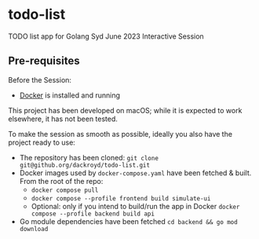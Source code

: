 # todo-list

TODO list app for Golang Syd June 2023 Interactive Session

## Pre-requisites

Before the Session:

* [Docker](https://www.docker.com/products/docker-desktop/) is installed and running

This project has been developed on macOS; while it is expected to work elsewhere, it has not been tested.

To make the session as smooth as possible, ideally you also have the project ready to use:

* The repository has been cloned: `git clone git@github.org/dackroyd/todo-list.git`
* Docker images used by `docker-compose.yaml` have been fetched & built. From the root of the repo:
    * `docker compose pull`
    * `docker compose --profile frontend build simulate-ui`
    * Optional: only if you intend to build/run the app in Docker `docker compose --profile backend build api`
* Go module dependencies have been fetched `cd backend && go mod download`

